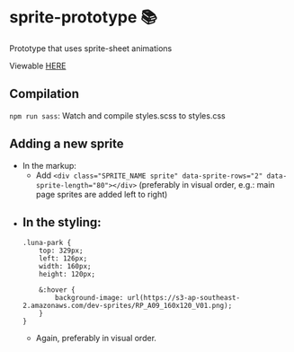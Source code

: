 # sprite-prototype 📚
Prototype that uses sprite-sheet animations

Viewable [HERE](https://daviddeejjames.github.io/sprite-prototype/)

## Compilation
`npm run sass`: Watch and compile styles.scss to styles.css

## Adding a new sprite
- In the markup:
  - Add `<div class="SPRITE_NAME sprite" data-sprite-rows="2" data-sprite-length="80"></div>` (preferably in visual order, e.g.: main page sprites are added left to right)
- In the styling:
  -
    ```
    .luna-park {
        top: 329px;
        left: 126px;
        width: 160px;
        height: 120px;

        &:hover {
            background-image: url(https://s3-ap-southeast-2.amazonaws.com/dev-sprites/RP_A09_160x120_V01.png);
        }
    }
    ```
  - Again, preferably in visual order.
